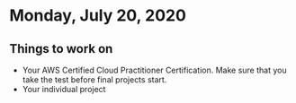 Monday, July 20, 2020
====================
## Things to work on
- Your AWS Certified Cloud Practitioner Certification. Make sure that you take the test before final projects start.
- Your individual project
